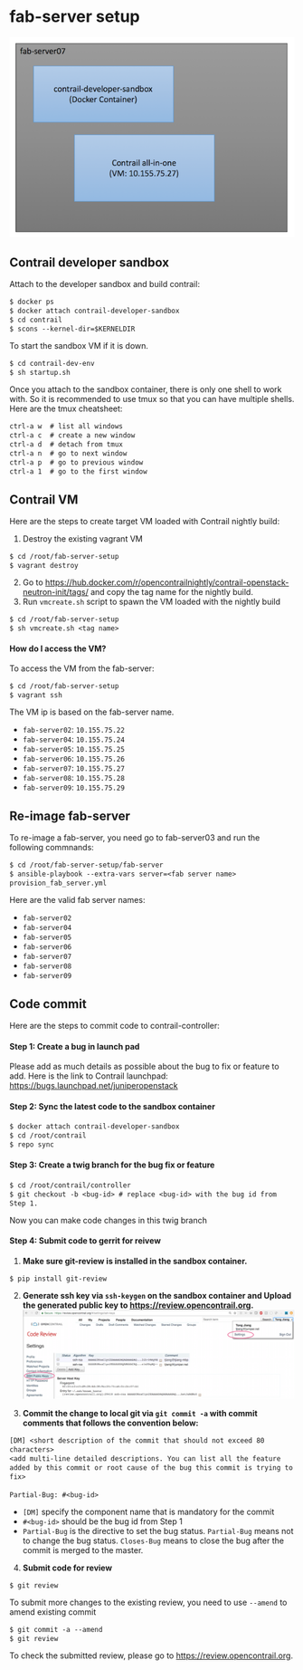 fab-server setup
================
![fab-server](images/fab-server.png)

## Contrail developer sandbox
Attach to the developer sandbox and build contrail:
```
$ docker ps 
$ docker attach contrail-developer-sandbox
$ cd contrail
$ scons --kernel-dir=$KERNELDIR
```
To start the sandbox VM if it is down. 
```
$ cd contrail-dev-env
$ sh startup.sh
```
Once you attach to the sandbox container, there is only one shell to work with. So it is recommended to use tmux so that you can have multiple shells. Here are the tmux cheatsheet:
```
ctrl-a w  # list all windows
ctrl-a c  # create a new window
ctrl-a d  # detach from tmux
ctrl-a n  # go to next window
ctrl-a p  # go to previous window
ctrl-a 1  # go to the first window
```

## Contrail VM
Here are the steps to create target VM loaded with Contrail nightly build:
1. Destroy the existing vagrant VM
```
$ cd /root/fab-server-setup
$ vagrant destroy
```
2. Go to https://hub.docker.com/r/opencontrailnightly/contrail-openstack-neutron-init/tags/ and copy the tag name for the nightly build.
3. Run `vmcreate.sh` script to spawn the VM loaded with the nightly build
```
$ cd /root/fab-server-setup
$ sh vmcreate.sh <tag name>
```

#### How do I access the VM?
To access the VM from the fab-server:
```
$ cd /root/fab-server-setup
$ vagrant ssh
```
The VM ip is based on the fab-server name. 
- `fab-server02`:  `10.155.75.22`
- `fab-server04`:  `10.155.75.24`
- `fab-server05`:  `10.155.75.25`
- `fab-server06`:  `10.155.75.26`
- `fab-server07`:  `10.155.75.27`
- `fab-server08`:  `10.155.75.28`
- `fab-server09`:  `10.155.75.29`

## Re-image fab-server
To re-image a fab-server, you need go to fab-server03 and run the following commnands:
```
$ cd /root/fab-server-setup/fab-server
$ ansible-playbook --extra-vars server=<fab server name> provision_fab_server.yml 
```
Here are the valid fab server names: 
- `fab-server02`
- `fab-server04`
- `fab-server05`
- `fab-server06`
- `fab-server07`
- `fab-server08`
- `fab-server09`

## Code commit
Here are the steps to commit code to contrail-controller:
#### Step 1: Create a bug in launch pad
Please add as much details as possible about the bug to fix or feature to add. Here is the link to Contrail launchpad:  https://bugs.launchpad.net/juniperopenstack
#### Step 2: Sync the latest code to the sandbox container
```
$ docker attach contrail-developer-sandbox
$ cd /root/contrail
$ repo sync
```
#### Step 3: Create a twig branch for the bug fix or feature
```
$ cd /root/contrail/controller
$ git checkout -b <bug-id> # replace <bug-id> with the bug id from Step 1.
```
Now you can make code changes in this twig branch
#### Step 4: Submit code to gerrit for reivew
1. **Make sure git-review is installed in the sandbox container.**
```
$ pip install git-review
```

2. **Generate ssh key via `ssh-keygen` on the sandbox container and Upload the generated public key to https://review.opencontrail.org.**
![review](images/review.png)

3. **Commit the change to local git via `git commit -a` with commit comments that follows the convention below:**
```
[DM] <short description of the commit that should not exceed 80 characters> 
<add multi-line detailed descriptions. You can list all the feature added by this commit or root cause of the bug this commit is trying to fix>

Partial-Bug: #<bug-id>
```
- `[DM]` specify the component name that is mandatory for the commit
- `#<bug-id>` should be the bug id from Step 1
- `Partial-Bug` is the directive to set the bug status. `Partial-Bug` means not to change the bug status. `Closes-Bug` means to close the bug after the commit is merged to the master.

4. **Submit code for review**
```
$ git review
```
To submit more changes to the existing review, you need to use `--amend` to amend existing commit
```
$ git commit -a --amend
$ git review
```
To check the submitted review, please go to https://review.opencontrail.org.
